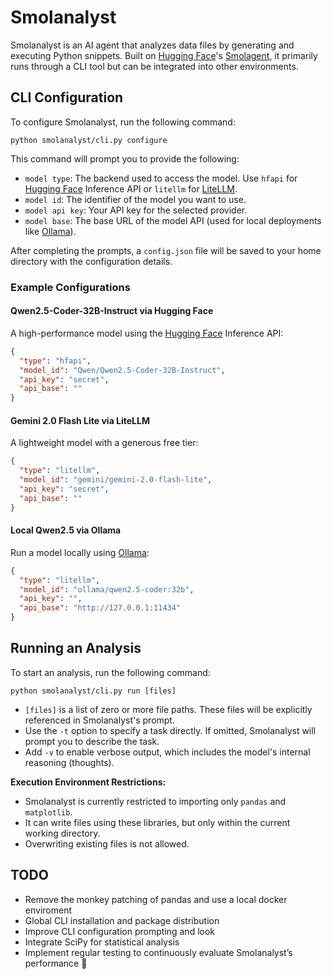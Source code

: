 # Smolanalyst

Smolanalyst is an AI agent that analyzes data files by generating and executing Python snippets. Built on [Hugging Face](https://huggingface.co/)'s [Smolagent](https://github.com/huggingface/smolagents), it primarily runs through a CLI tool but can be integrated into other environments.

## CLI Configuration

To configure Smolanalyst, run the following command:

```
python smolanalyst/cli.py configure
```

This command will prompt you to provide the following:

- `model type`: The backend used to access the model. Use `hfapi` for [Hugging Face](https://huggingface.co/) Inference API or `litellm` for [LiteLLM](https://www.litellm.ai/).
- `model id`: The identifier of the model you want to use.
- `model api key`: Your API key for the selected provider.
- `model base`: The base URL of the model API (used for local deployments like [Ollama](https://ollama.com/)).

After completing the prompts, a `config.json` file will be saved to your home directory with the configuration details.

### Example Configurations

#### Qwen2.5-Coder-32B-Instruct via Hugging Face

A high-performance model using the [Hugging Face](https://huggingface.co/) Inference API:

```json
{
  "type": "hfapi",
  "model_id": "Qwen/Qwen2.5-Coder-32B-Instruct",
  "api_key": "secret",
  "api_base": ""
}
```

#### Gemini 2.0 Flash Lite via LiteLLM

A lightweight model with a generous free tier:

```json
{
  "type": "litellm",
  "model_id": "gemini/gemini-2.0-flash-lite",
  "api_key": "secret",
  "api_base": ""
}
```

#### Local Qwen2.5 via Ollama

Run a model locally using [Ollama](https://ollama.com/):

```json
{
  "type": "litellm",
  "model_id": "ollama/qwen2.5-coder:32b",
  "api_key": "",
  "api_base": "http://127.0.0.1:11434"
}
```

## Running an Analysis

To start an analysis, run the following command:

```
python smolanalyst/cli.py run [files]
```

- `[files]` is a list of zero or more file paths. These files will be explicitly referenced in Smolanalyst's prompt.
- Use the `-t` option to specify a task directly. If omitted, Smolanalyst will prompt you to describe the task.
- Add `-v` to enable verbose output, which includes the model's internal reasoning (thoughts).

**Execution Environment Restrictions:**

- Smolanalyst is currently restricted to importing only `pandas` and `matplotlib`.
- It can write files using these libraries, but only within the current working directory.
- Overwriting existing files is not allowed.

## TODO

- Remove the monkey patching of pandas and use a local docker enviroment
- Global CLI installation and package distribution
- Improve CLI configuration prompting and look
- Integrate SciPy for statistical analysis
- Implement regular testing to continuously evaluate Smolanalyst’s performance 🚀

```

```
